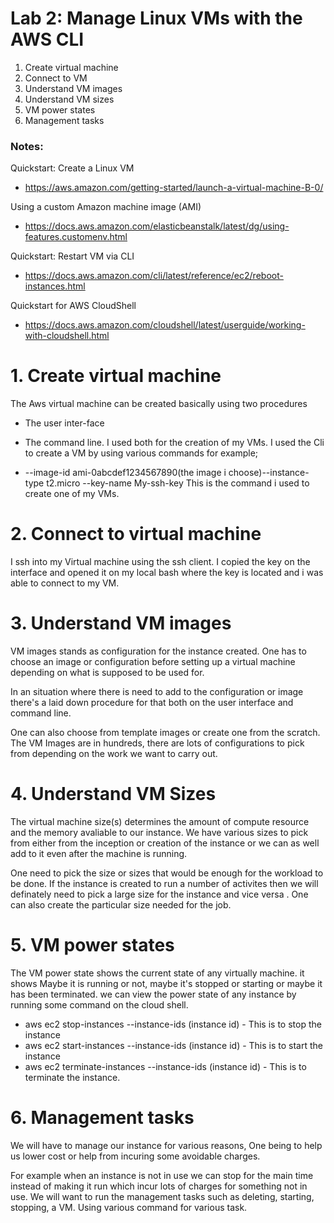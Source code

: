 # Lab 2: Manage Linux VMs with the AWS CLI

1. Create virtual machine
2. Connect to VM
3. Understand VM images
4. Understand VM sizes
5. VM power states
6. Management tasks

### Notes:

Quickstart: Create a Linux VM
* https://aws.amazon.com/getting-started/launch-a-virtual-machine-B-0/

Using a custom Amazon machine image (AMI)
* https://docs.aws.amazon.com/elasticbeanstalk/latest/dg/using-features.customenv.html

Quickstart: Restart VM via CLI
* https://docs.aws.amazon.com/cli/latest/reference/ec2/reboot-instances.html

Quickstart for AWS CloudShell
* https://docs.aws.amazon.com/cloudshell/latest/userguide/working-with-cloudshell.html



# 1. Create virtual machine

The Aws virtual machine can be created basically using two procedures 
 * The user inter-face
 * The command line.
I used both for the creation of my VMs. I used the Cli to create a VM by using various commands 
for example; 

 * --image-id ami-0abcdef1234567890(the image i choose)--instance-type t2.micro --key-name My-ssh-key
This is the command i used to create one of my VMs.


# 2. Connect to virtual machine

I ssh into my Virtual machine using the ssh client. I copied the key on the interface and opened
it on my local bash where the key is located and i was able to connect to my VM.


# 3. Understand VM images

VM images stands as configuration for the instance created. One has to choose an image or 
configuration before setting up a virtual machine depending on what is supposed to be used for.

In an situation where there is need to add to the configuration or image there's a laid down 
procedure for that both on the user interface and command line. 

One can also choose from template
images or create one from the scratch. The VM Images are in hundreds, there are lots of configurations
to pick 
from depending on the work we want to carry out. 

# 4. Understand VM Sizes

The virtual machine size(s) determines the amount of compute resource and the memory avaliable to our instance. 
We have various sizes to pick from either from the inception or creation of the instance or we can
as well add to it even after the machine is running. 

One need to pick the size or sizes that would be 
enough for the workload to be done. If the instance is created to run a number of activites then we will
definately need to pick a large size for the instance and vice versa . One can also create the particular 
size needed for the job.

# 5. VM power states

The VM power state shows the current state of any virtually machine. it shows Maybe it is running or not, 
maybe it's stopped or starting or maybe it has been terminated. we can view the power state of any instance
by running some command on the cloud shell.
 * aws ec2 stop-instances --instance-ids (instance id) - This is to stop the instance
 * aws ec2 start-instances --instance-ids (instance id) - This is to start the instance
 * aws ec2 terminate-instances --instance-ids (instance id) - This is to terminate the instance.



# 6. Management tasks

We will have to manage our instance for various reasons, One being to help us lower cost or
help from incuring some avoidable charges.

For example when an instance is not in use we can stop
for the main time instead of making it run which incur lots of charges for something not in use.
We will want to run the management tasks such as deleting, starting, stopping, a VM. 
Using various command for various task.






